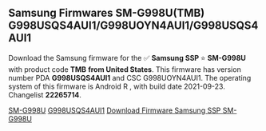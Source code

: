 <h2>Samsung Firmwares SM-G998U(TMB) G998USQS4AUI1/G998UOYN4AUI1/G998USQS4AUI1</h2>
Download the Samsung firmware for the ✅ <strong>Samsung SSP </strong> ⭐ <strong>SM-G998U</strong> with product code <strong>TMB</strong> <strong> from United States</strong>. This firmware has version number PDA <strong>G998USQS4AUI1</strong> and CSC G998UOYN4AUI1. The operating system of this firmware is Android R , with build date 2021-09-23. Changelist <strong>22265714</strong>.


[SM-G998U](https://samfirm.shop/samsung/model/SM-G998U)
[G998USQS4AUI1](https://samfirm.shop/samsung/pda/G998USQS4AUI1)
[Download Firmware Samsung SSP SM-G998U](https://samfirm.shop/samsung/firmware/459056)

